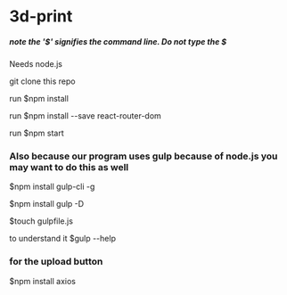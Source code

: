 # 3d-print
##### note the '$' signifies the command line.  Do not type the $ #####
Needs node.js

git clone this repo

run 
$npm install 

run 
$npm install --save react-router-dom

run 
$npm start

### Also because our program uses gulp because of node.js you may want to do this as well ###

$npm install gulp-cli -g

$npm install gulp -D

$touch gulpfile.js

to understand it 
$gulp --help

### for the upload button ###
$npm install axios
